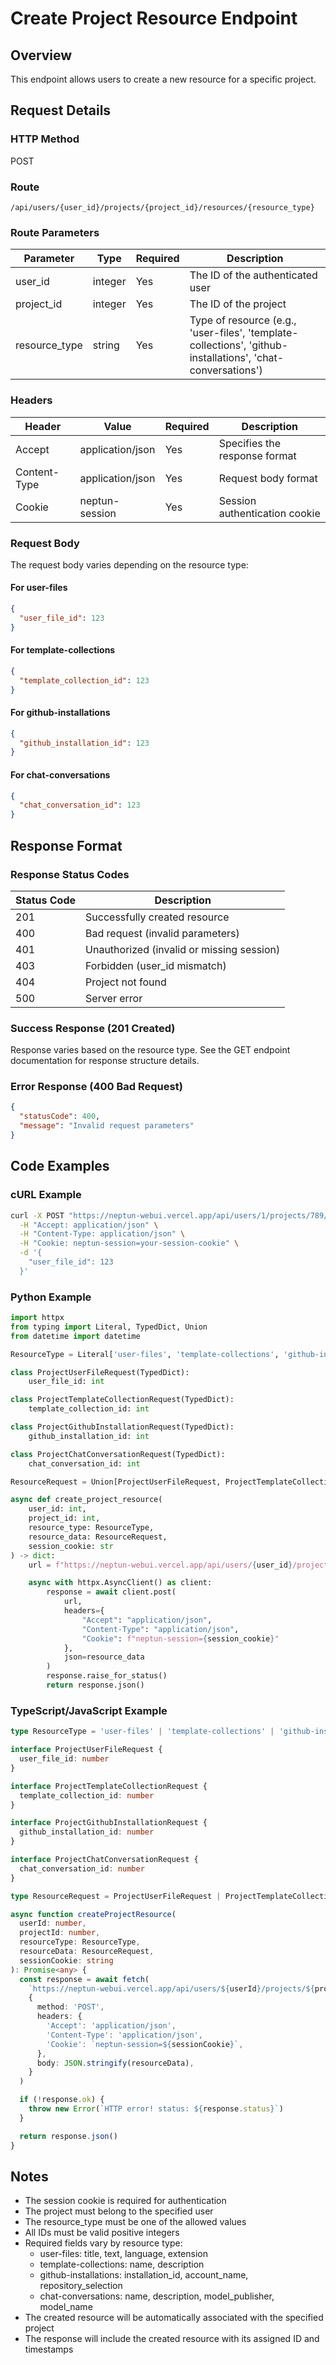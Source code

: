 # Create Project Resource Endpoint

## Overview

This endpoint allows users to create a new resource for a specific project.

## Request Details

### HTTP Method

POST

### Route

`/api/users/{user_id}/projects/{project_id}/resources/{resource_type}`

### Route Parameters

| Parameter     | Type    | Required | Description                                                                                                 |
| ------------- | ------- | -------- | ----------------------------------------------------------------------------------------------------------- |
| user_id       | integer | Yes      | The ID of the authenticated user                                                                            |
| project_id    | integer | Yes      | The ID of the project                                                                                       |
| resource_type | string  | Yes      | Type of resource (e.g., 'user-files', 'template-collections', 'github-installations', 'chat-conversations') |

### Headers

| Header       | Value            | Required | Description                   |
| ------------ | ---------------- | -------- | ----------------------------- |
| Accept       | application/json | Yes      | Specifies the response format |
| Content-Type | application/json | Yes      | Request body format           |
| Cookie       | neptun-session   | Yes      | Session authentication cookie |

### Request Body

The request body varies depending on the resource type:

#### For user-files

```json
{
  "user_file_id": 123
}
```

#### For template-collections

```json
{
  "template_collection_id": 123
}
```

#### For github-installations

```json
{
  "github_installation_id": 123
}
```

#### For chat-conversations

```json
{
  "chat_conversation_id": 123
}
```

## Response Format

### Response Status Codes

| Status Code | Description                               |
| ----------- | ----------------------------------------- |
| 201         | Successfully created resource             |
| 400         | Bad request (invalid parameters)          |
| 401         | Unauthorized (invalid or missing session) |
| 403         | Forbidden (user_id mismatch)              |
| 404         | Project not found                         |
| 500         | Server error                              |

### Success Response (201 Created)

Response varies based on the resource type. See the GET endpoint documentation for response structure details.

### Error Response (400 Bad Request)

```json
{
  "statusCode": 400,
  "message": "Invalid request parameters"
}
```

## Code Examples

### cURL Example

```bash
curl -X POST "https://neptun-webui.vercel.app/api/users/1/projects/789/resources/user-files" \
  -H "Accept: application/json" \
  -H "Content-Type: application/json" \
  -H "Cookie: neptun-session=your-session-cookie" \
  -d '{
    "user_file_id": 123
  }'
```

### Python Example

```python
import httpx
from typing import Literal, TypedDict, Union
from datetime import datetime

ResourceType = Literal['user-files', 'template-collections', 'github-installations', 'chat-conversations']

class ProjectUserFileRequest(TypedDict):
    user_file_id: int

class ProjectTemplateCollectionRequest(TypedDict):
    template_collection_id: int

class ProjectGithubInstallationRequest(TypedDict):
    github_installation_id: int

class ProjectChatConversationRequest(TypedDict):
    chat_conversation_id: int

ResourceRequest = Union[ProjectUserFileRequest, ProjectTemplateCollectionRequest, ProjectGithubInstallationRequest, ProjectChatConversationRequest]

async def create_project_resource(
    user_id: int,
    project_id: int,
    resource_type: ResourceType,
    resource_data: ResourceRequest,
    session_cookie: str
) -> dict:
    url = f"https://neptun-webui.vercel.app/api/users/{user_id}/projects/{project_id}/resources/{resource_type}"

    async with httpx.AsyncClient() as client:
        response = await client.post(
            url,
            headers={
                "Accept": "application/json",
                "Content-Type": "application/json",
                "Cookie": f"neptun-session={session_cookie}"
            },
            json=resource_data
        )
        response.raise_for_status()
        return response.json()
```

### TypeScript/JavaScript Example

```typescript
type ResourceType = 'user-files' | 'template-collections' | 'github-installations' | 'chat-conversations'

interface ProjectUserFileRequest {
  user_file_id: number
}

interface ProjectTemplateCollectionRequest {
  template_collection_id: number
}

interface ProjectGithubInstallationRequest {
  github_installation_id: number
}

interface ProjectChatConversationRequest {
  chat_conversation_id: number
}

type ResourceRequest = ProjectUserFileRequest | ProjectTemplateCollectionRequest | ProjectGithubInstallationRequest | ProjectChatConversationRequest

async function createProjectResource(
  userId: number,
  projectId: number,
  resourceType: ResourceType,
  resourceData: ResourceRequest,
  sessionCookie: string
): Promise<any> {
  const response = await fetch(
    `https://neptun-webui.vercel.app/api/users/${userId}/projects/${projectId}/resources/${resourceType}`,
    {
      method: 'POST',
      headers: {
        'Accept': 'application/json',
        'Content-Type': 'application/json',
        'Cookie': `neptun-session=${sessionCookie}`,
      },
      body: JSON.stringify(resourceData),
    }
  )

  if (!response.ok) {
    throw new Error(`HTTP error! status: ${response.status}`)
  }

  return response.json()
}
```

## Notes

- The session cookie is required for authentication
- The project must belong to the specified user
- The resource_type must be one of the allowed values
- All IDs must be valid positive integers
- Required fields vary by resource type:
  - user-files: title, text, language, extension
  - template-collections: name, description
  - github-installations: installation_id, account_name, repository_selection
  - chat-conversations: name, description, model_publisher, model_name
- The created resource will be automatically associated with the specified project
- The response will include the created resource with its assigned ID and timestamps
